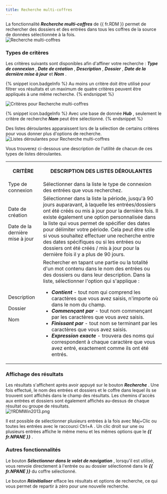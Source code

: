 ```yaml
---
title: Recherche multi-coffres
---
```

La fonctionnalité ***Recherche multi-coffres*** de {{ fr.RDM }} permet de rechercher des dossiers et des entrées dans tous les coffres de la source de données sélectionnée à la fois.  
![Recherche multi-coffres](https://webdevolutions.azureedge.net/docs/fr/rdm/windows/RDMWin2010.png) 

### Types de critères 

Les critères suivants sont disponibles afin d'affiner votre recherche : ***Type de connexion*** , ***Date de création*** , ***Description*** , ***Dossier*** , ***Date de la dernière mise à jour*** et ***Nom*** .  

{% snippet icon.badgeInfo %} 
Au moins un critère doit être utilisé pour filtrer vos résultats et un maximum de quatre critères peuvent être appliqués à une même recherche. 
{% endsnippet %}
 
![Critères pour Recherche multi-coffres](https://webdevolutions.azureedge.net/docs/fr/rdm/windows/RDMWIN2011.png) 

{% snippet icon.badgeInfo %} 
Avec une base de donnée ***Hub*** , seulement le critère de recherche ***Nom*** peut être sélectionné. 
{% endsnippet %}
 
Des listes déroulantes apparaissent lors de la sélection de certains critères pour vous donner plus d'options de recherche.  
![Listes déroulantes pour Recherche multi-coffres](https://webdevolutions.azureedge.net/docs/fr/rdm/windows/RDMWIN2012.png) 

Vous trouverez ci-dessous une description de l'utilité de chacun de ces types de listes déroulantes. 

<table>
	<tr>
		<th>

CRITÈRE 
		</th>
		<th>
DESCRIPTION DES LISTES DÉROULANTES 
		</th>
	</tr>
	<tr>
		<td>
Type de connexion 
		</td>
		<td>
Sélectionner dans la liste le type de connexion des entrées que vous recherchez. 
		</td>
	</tr>
	<tr>
		<td>
Date de création  

Date de la dernière mise à jour  
		</td>
		<td>
Sélectionner dans la liste la période, jusqu'à 90 jours auparavant, à laquelle les entrées/dossiers ont été créés ou mis à jour pour la dernière fois. Il existe également une option personnalisée dans la liste qui vous permet de spécifier des dates pour délimiter votre période. Cela peut être utile si vous souhaitez effectuer une recherche entre des dates spécifiques ou si les entrées ou dossiers ont été créés / mis à jour pour la dernière fois il y a plus de 90 jours. 
		</td>
	</tr>
	<tr>
		<td>
Description  

Dossier  

Nom  
		</td>
		<td>
Rechercher en tapant une partie ou la totalité d'un mot contenu dans le nom des entrées ou des dossiers ou dans leur description. Dans la liste, sélectionner l'option qui s'applique :  

* ***Contient*** - tout nom qui comprend les caractères que vous avez saisis, n'importe où dans le nom du champ. 
* ***Commençant par*** - tout nom commençant par les caractères que vous avez saisis. 
* ***Finissant par*** - tout nom se terminant par les caractères que vous avez saisis. 
* ***Expression exacte*** - trouvera des noms qui correspondent à chaque caractère que vous avez entré, exactement comme ils ont été entrés. 
		</td>
	</tr>
</table>

### Affichage des résultats 

Les résultats s'affichent après avoir appuyé sur le bouton ***Recherche*** . Une fois effectué, le nom des entrées et dossiers et le coffre dans lequel ils se trouvent sont affichés dans le champ des résultats. Les chemins d'accès aux entrées et dossiers sont également affichés au-dessus de chaque résultat ou groupe de résultats.  
![!!RDMWin2013.png](https://webdevolutions.azureedge.net/docs/fr/rdm/windows/RDMWin2013.png) 

Il est possible de sélectionner plusieurs entrées à la fois avec Maj+Clic ou toutes les entrées avec le raccourci Ctrl+A . Un clic droit sur une ou plusieurs entrées affiche le même menu et les mêmes options que le ***{{ fr.NPANE }}*** . 

### Autres fonctionnalités 

Le bouton ***Sélectionner dans le volet de navigation*** , lorsqu'il est utilisé, vous renvoie directement à l'entrée ou au dossier sélectionné dans le ***{{ fr.NPANE }}*** du coffre sélectionné.  

Le bouton ***Réinitialiser*** efface les résultats et options de recherche, ce qui vous permet de repartir à zéro pour une nouvelle recherche. 

